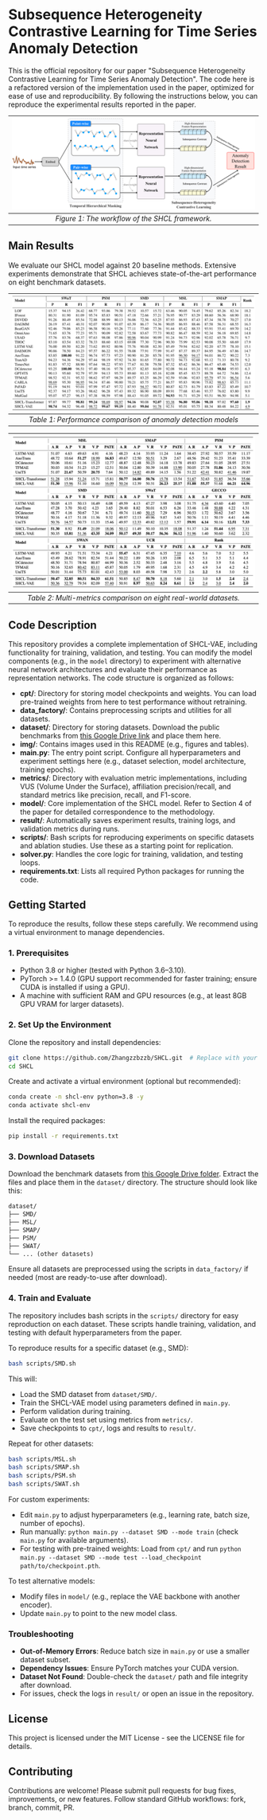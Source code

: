 # Subsequence Heterogeneity Contrastive Learning for Time Series Anomaly Detection

This is the official repository for our paper "Subsequence Heterogeneity Contrastive Learning for Time Series Anomaly Detection". The code here is a refactored version of the implementation used in the paper, optimized for ease of use and reproducibility. By following the instructions below, you can reproduce the experimental results reported in the paper.

| ![Figure 1: SHCL Framework Workflow](img/model.png) |
| :----------------------------------------------------------: |
|       *Figure 1: The workflow of the SHCL framework.*        |

## Main Results

We evaluate our SHCL model against 20 baseline methods. Extensive experiments demonstrate that SHCL achieves state-of-the-art performance on eight benchmark datasets.


| ![Table 1: Performance Comparison](img/OverallResult.png) |
| :----------------------------------------------------------: |
| *Table 1: Performance comparison of anomaly detection models* |


| ![Table 2: Multi-metrics comparison](img/multi-metric.png) |
| :----------------------------------------------------------: |
| *Table 2: Multi-metrics comparison on eight real-world datasets.* |

## Code Description

This repository provides a complete implementation of SHCL-VAE, including functionality for training, validation, and testing. You can modify the model components (e.g., in the `model` directory) to experiment with alternative neural network architectures and evaluate their performance as representation networks. The code structure is organized as follows:

- **cpt/**: Directory for storing model checkpoints and weights. You can load pre-trained weights from here to test performance without retraining.
- **data_factory/**: Contains preprocessing scripts and utilities for all datasets.
- **dataset/**: Directory for storing datasets. Download the public benchmarks from [this Google Drive link](https://drive.google.com/drive/folders/1RaIJQ8esoWuhyphhmMaH-VCDh-WIluRR?usp=sharing) and place them here.
- **img/**: Contains images used in this README (e.g., figures and tables).
- **main.py**: The entry point script. Configure all hyperparameters and experiment settings here (e.g., dataset selection, model architecture, training epochs).
- **metrics/**: Directory with evaluation metric implementations, including VUS (Volume Under the Surface), affiliation precision/recall, and standard metrics like precision, recall, and F1-score.
- **model/**: Core implementation of the SHCL model. Refer to Section 4 of the paper for detailed correspondence to the methodology.
- **result/**: Automatically saves experiment results, training logs, and validation metrics during runs.
- **scripts/**: Bash scripts for reproducing experiments on specific datasets and ablation studies. Use these as a starting point for replication.
- **solver.py**: Handles the core logic for training, validation, and testing loops.
- **requirements.txt**: Lists all required Python packages for running the code.

## Getting Started

To reproduce the results, follow these steps carefully. We recommend using a virtual environment to manage dependencies.

### 1. Prerequisites
- Python 3.8 or higher (tested with Python 3.6–3.10).
- PyTorch >= 1.4.0 (GPU support recommended for faster training; ensure CUDA is installed if using a GPU).
- A machine with sufficient RAM and GPU resources (e.g., at least 8GB GPU VRAM for larger datasets).

### 2. Set Up the Environment
Clone the repository and install dependencies:

```bash
git clone https://github.com/Zhangzzbzzb/SHCL.git  # Replace with your repo URL
cd SHCL
```

Create and activate a virtual environment (optional but recommended):

```bash
conda create -n shcl-env python=3.8 -y
conda activate shcl-env
```

Install the required packages:

```bash
pip install -r requirements.txt
```

### 3. Download Datasets
Download the benchmark datasets from [this Google Drive folder](https://drive.google.com/drive/folders/1RaIJQ8esoWuhyphhmMaH-VCDh-WIluRR?usp=sharing). Extract the files and place them in the `dataset/` directory. The structure should look like this:

```
dataset/
├── SMD/
├── MSL/
├── SMAP/
├── PSM/
├── SWAT/
└── ... (other datasets)
```

Ensure all datasets are preprocessed using the scripts in `data_factory/` if needed (most are ready-to-use after download).

### 4. Train and Evaluate
The repository includes bash scripts in the `scripts/` directory for easy reproduction on each dataset. These scripts handle training, validation, and testing with default hyperparameters from the paper.

To reproduce results for a specific dataset (e.g., SMD):

```bash
bash scripts/SMD.sh
```

This will:
- Load the SMD dataset from `dataset/SMD/`.
- Train the SHCL-VAE model using parameters defined in `main.py`.
- Perform validation during training.
- Evaluate on the test set using metrics from `metrics/`.
- Save checkpoints to `cpt/`, logs and results to `result/`.

Repeat for other datasets:

```bash
bash scripts/MSL.sh
bash scripts/SMAP.sh
bash scripts/PSM.sh
bash scripts/SWAT.sh
```

For custom experiments:
- Edit `main.py` to adjust hyperparameters (e.g., learning rate, batch size, number of epochs).
- Run manually: `python main.py --dataset SMD --mode train` (check `main.py` for available arguments).
- For testing with pre-trained weights: Load from `cpt/` and run `python main.py --dataset SMD --mode test --load_checkpoint path/to/checkpoint.pth`.

To test alternative models:
- Modify files in `model/` (e.g., replace the VAE backbone with another encoder).
- Update `main.py` to point to the new model class.

### Troubleshooting
- **Out-of-Memory Errors**: Reduce batch size in `main.py` or use a smaller dataset subset.
- **Dependency Issues**: Ensure PyTorch matches your CUDA version.
- **Dataset Not Found**: Double-check the `dataset/` path and file integrity after download.
- For issues, check the logs in `result/` or open an issue in the repository.

## License
This project is licensed under the MIT License - see the LICENSE file for details.

## Contributing
Contributions are welcome! Please submit pull requests for bug fixes, improvements, or new features. Follow standard GitHub workflows: fork, branch, commit, PR.